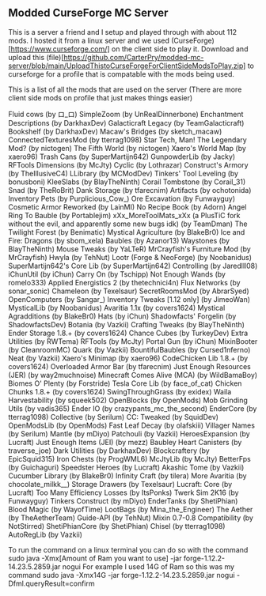 ## Modded CurseForge MC Server
This is a server a friend and I setup and played through with about 112 mods. I hosted it from a linux server and we used (CurseForge)[https://www.curseforge.com/] on the client side to play it.
Download and upload this (file)[https://github.com/CarterPry/modded-mc-server/blob/main/UploadThistoCurseForgeForClientSideModsToPlay.zip] to curseforge for a profile that is compatable with the mods being used.

This is a list of all the mods that are used on the server (There are more client side mods on profile that just makes things easier)

Fluid cows (by ロ_ロ)
SimpleZoom (by UnRealDinnerbone)
Enchantment Descriptions (by DarkhaxDev)
Galacticraft Legacy (by TeamGalacticraft)
Bookshelf (by DarkhaxDev)
Macaw's Bridges (by sketch_macaw)
ConnectedTexturesMod (by tterrag1098)
Star Tech, Man! The Legendary Mod? (by nictogen)
The Fifth World (by nictogen)
Xaero's World Map (by xaero96)
Trash Cans (by SuperMartijn642)
GunpowderLib (by Jacky)
RFTools Dimensions (by McJty)
Cyclic (by Lothrazar)
Construct's Armory (by TheIllusiveC4)
LLibrary (by MCModDev)
Tinkers' Tool Leveling (by bonusboni)
KleeSlabs (by BlayTheNinth)
Corail Tombstone (by Corail_31)
Snad (by TheRoBrit)
Dank Storage (by tfarecnim)
Artifacts (by ochotonida)
Inventory Pets (by Purplicious_Cow_)
Ore Excavation (by Funwayguy)
Cosmetic Armor Reworked (by LainMI)
No Recipe Book (by Adorn)
Angel Ring To Bauble (by Portablejim)
xXx_MoreToolMats_xXx (a PlusTiC fork without the evil, and apparently some new bugs idk) (by TeamDman)
The Twilight Forest (by Benimatic)
Mystical Agriculture (by BlakeBr0)
Ice and Fire: Dragons (by sbom_xela)
Baubles (by Azanor13)
Waystones (by BlayTheNinth)
Mouse Tweaks (by YaLTeR)
MrCrayfish's Furniture Mod (by MrCrayfish)
Hwyla (by TehNut)
Lootr (Forge & NeoForge) (by Noobanidus)
SuperMartijn642's Core Lib (by SuperMartijn642)
Controlling (by Jaredlll08)
iChunUtil (by iChun)
Carry On (by Tschipp)
Not Enough Wands (by romelo333)
Applied Energistics 2 (by thetechnici4n)
Flux Networks (by sonar_sonic)
Chameleon (by Texelsaur)
SecretRoomsMod (by AbrarSyed)
OpenComputers (by Sangar_)
Inventory Tweaks [1.12 only] (by JimeoWan)
MysticalLib (by Noobanidus)
Avaritia 1.1x (by covers1624)
Mystical Agradditions (by BlakeBr0)
Hats (by iChun)
Shadowfacts' Forgelin (by ShadowfactsDev)
Botania (by Vazkii)
Crafting Tweaks (by BlayTheNinth)
Ender Storage 1.8.+ (by covers1624)
Chance Cubes (by TurkeyDev)
Extra Utilities (by RWTema)
RFTools (by McJty)
Portal Gun (by iChun)
MixinBooter (by CleanroomMC)
Quark (by Vazkii)
BountifulBaubles (by Cursed1nferno)
Neat (by Vazkii)
Xaero's Minimap (by xaero96)
CodeChicken Lib 1.8.+ (by covers1624)
Overloaded Armor Bar (by tfarecnim)
Just Enough Resources (JER) (by way2muchnoise)
Minecraft Comes Alive (MCA) (by WildBamaBoy)
Biomes O' Plenty (by Forstride)
Tesla Core Lib (by face_of_cat)
Chicken Chunks 1.8.+ (by covers1624)
SwingThroughGrass (by exidex)
Waila Harvestability (by squeek502)
OpenBlocks (by OpenMods)
Mob Grinding Utils (by vadis365)
Ender IO (by crazypants_mc_the_second)
EnderCore (by tterrag1098)
Collective (by Serilum)
CC: Tweaked (by SquidDev)
OpenModsLib (by OpenMods)
Fast Leaf Decay (by olafskiii)
Villager Names (by Serilum)
Mantle (by mDiyo)
Patchouli (by Vazkii)
HeroesExpansion (by Lucraft)
Just Enough Items (JEI) (by mezz)
Baubley Heart Canisters (by traverse_joe)
Dark Utilities (by DarkhaxDev)
Blockcraftery (by EpicSquid315)
Iron Chests (by ProgWML6)
McJtyLib (by McJty)
BetterFps (by Guichaguri)
Speedster Heroes (by Lucraft)
Akashic Tome (by Vazkii)
Cucumber Library (by BlakeBr0)
Infinity Craft (by tilera)
More Avaritia (by chocolate_milkk__)
Storage Drawers (by Texelsaur)
Lucraft: Core (by Lucraft)
Too Many Efficiency Losses (by ItsPonks)
Twerk Sim 2K16 (by Funwayguy)
Tinkers Construct (by mDiyo)
EnderTanks (by ShetiPhian)
Blood Magic (by WayofTime)
LootBags (by Mina_the_Engineer)
The Aether (by TheAetherTeam)
Guide-API (by TehNut)
Mixin 0.7-0.8 Compatibility (by NotStirred)
ShetiPhianCore (by ShetiPhian)
Chisel (by tterrag1098)
AutoRegLib (by Vazkii)





To run the command on a linux terminal you can do so with the command
 sudo java -Xmx[Amount of Ram you want to use] -jar forge-1.12.2-14.23.5.2859.jar nogui 
For example I used 14G of Ram so this was my command
 sudo java -Xmx14G -jar forge-1.12.2-14.23.5.2859.jar nogui -Dfml.queryResult=confirm


